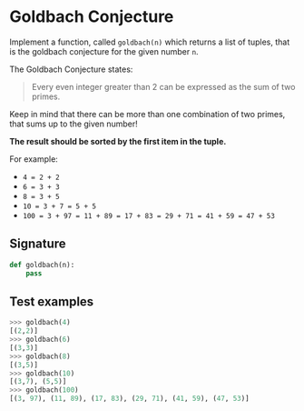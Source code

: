 # Goldbach Conjecture

Implement a function, called `goldbach(n)` which returns a list of tuples, that is the goldbach conjecture for the given number `n`.

The Goldbach Conjecture states:

> Every even integer greater than 2 can be expressed as the sum of two primes.

Keep in mind that there can be more than one combination of two primes, that sums up to the given number!

__The result should be sorted by the first item in the tuple.__

For example:

* `4 = 2 + 2`
* `6 = 3 + 3`
* `8 = 3 + 5`
* `10 = 3 + 7 = 5 + 5`
* `100 = 3 + 97 = 11 + 89 = 17 + 83 = 29 + 71 = 41 + 59 = 47 + 53`

## Signature

```python
def goldbach(n):
    pass
```

## Test examples

```python
>>> goldbach(4)
[(2,2)]
>>> goldbach(6)
[(3,3)]
>>> goldbach(8)
[(3,5)]
>>> goldbach(10)
[(3,7), (5,5)]
>>> goldbach(100)
[(3, 97), (11, 89), (17, 83), (29, 71), (41, 59), (47, 53)]
